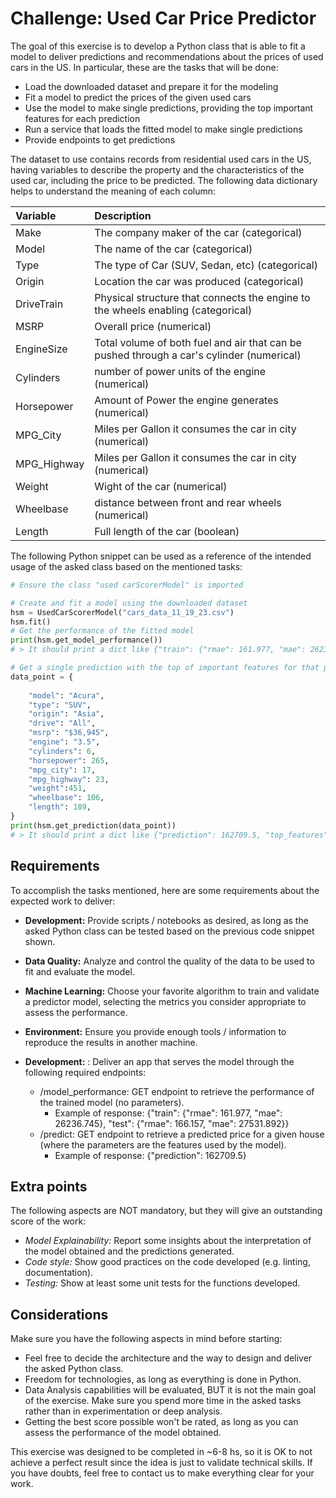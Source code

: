 

Challenge: Used Car Price Predictor
================================

The goal of this exercise is to develop a Python class that is able to fit a model to deliver predictions and recommendations about the prices of used cars in the US. In particular, these are the tasks that will be done:

- Load the downloaded dataset and prepare it for the modeling
- Fit a model to predict the prices of the given used cars
- Use the model to make single predictions, providing the top important features for each prediction 
- Run a service that loads the fitted model to make single predictions
- Provide endpoints to get predictions

The dataset to use contains records from residential used cars in the US, having variables to describe the property and the characteristics of the used car, including the price to be predicted. The following data dictionary helps to understand the meaning of each column:

| Variable | Description | 
| :------------- | :----------- |
| Make   |     The company maker of the car (categorical)|
| Model | The name of the car (categorical)|
| Type  | The type of Car (SUV, Sedan, etc) (categorical)|
| Origin  | Location the car was produced (categorical)|
| DriveTrain | Physical structure that connects the engine to the wheels enabling (categorical)|
| MSRP | Overall price (numerical) |
| EngineSize | Total volume of both fuel and air that can be pushed through a car's cylinder (numerical)|
| Cylinders | number of power units of the engine (numerical)|
| Horsepower | Amount of Power the engine generates  (numerical)|
| MPG_City | Miles per Gallon it consumes the car in city (numerical)|
| MPG_Highway | Miles per Gallon it consumes the car in city (numerical)|
| Weight | Wight of the car (numerical)|
| Wheelbase | distance between  front and rear wheels (numerical)|
| Length | Full length of the car (boolean)|

 The following Python snippet can be used as a reference of the intended usage of the asked class based on the mentioned tasks:

```python
# Ensure the class "used carScorerModel" is imported

# Create and fit a model using the downloaded dataset
hsm = UsedCarScorerModel("cars_data_11_19_23.csv")
hsm.fit()
# Get the performance of the fitted model
print(hsm.get_model_performance())
# > It should print a dict like {"train": {"rmae": 161.977, "mae": 26236.745}, "test": {...}}

# Get a single prediction with the top of important features for that prediction
data_point = {
    
    "model": "Acura",
    "type": "SUV",
    "origin": "Asia",
    "drive": "All",
    "msrp": "$36,945",
    "engine": "3.5",
    "cylinders": 6,
    "horsepower": 265,
    "mpg_city": 17,
    "mpg_highway": 23,
    "weight":451,
    "wheelbase": 106,
    "length": 189,
}
print(hsm.get_prediction(data_point))
# > It should print a dict like {"prediction": 162709.5, "top_features": {"used car_age": 0.712, "overall_quality": 0.221, ...}}
```

## Requirements

To accomplish the tasks mentioned, here are some requirements about the expected work to deliver:

- **Development:** Provide scripts / notebooks as desired, as long as the asked Python class can be tested based on the previous code snippet shown. 
- **Data Quality:** Analyze and control the quality of the data to be used to fit and evaluate the model.
- **Machine Learning:** Choose your favorite algorithm to train and validate a predictor model, selecting the metrics you consider appropriate to assess the performance. 
- **Environment:** Ensure you provide enough tools / information to reproduce the results in another machine.
- **Development:** : Deliver an app that serves the model through the following required endpoints:

    - /model_performance: GET endpoint to retrieve the performance of the trained model (no parameters).
        - Example of response: {"train": {"rmae": 161.977, "mae": 26236.745}, "test": {"rmae": 166.157, "mae": 27531.892}}
    - /predict: GET endpoint to retrieve a predicted price for a given house (where the parameters are the features used by the model).
        - Example of response: {"prediction": 162709.5}

## Extra points

The following aspects are NOT mandatory, but they will give an outstanding score of the work:

- *Model Explainability:* Report some insights about the interpretation of the model obtained and the predictions generated.
- *Code style:* Show good practices on the code developed (e.g. linting, documentation).
- *Testing:* Show at least some unit tests for the functions developed.

## Considerations

Make sure you have the following aspects in mind before starting:

- Feel free to decide the architecture and the way to design and deliver the asked Python class.
- Freedom for technologies, as long as everything is done in Python.
- Data Analysis capabilities will be evaluated, BUT it is not the main goal of the exercise. Make sure you spend more time in the asked tasks rather than in experimentation or deep analysis.
- Getting the best score possible won't be rated, as long as you can assess the performance of the model obtained.

This exercise was designed to be completed in ~6-8 hs, so it is OK to not achieve a perfect result since the idea is just to validate technical skills. If you have doubts, feel free to contact us to make everything clear for your work.
